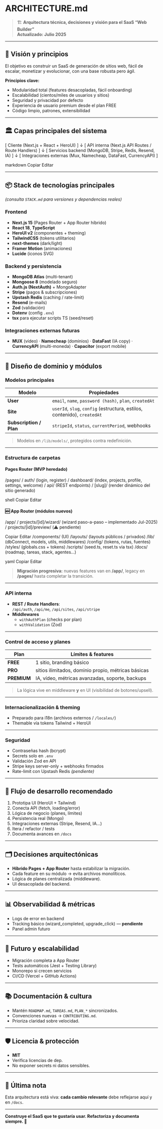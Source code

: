 # ARCHITECTURE.md

> 🏗️ **Arquitectura técnica, decisiones y visión para el SaaS “Web Builder”**  
> **Actualizado: Julio 2025**

---

## 🧭 Visión y principios

El objetivo es construir un SaaS de generación de sitios web, fácil de escalar, monetizar y evolucionar, con una base robusta pero ágil.

**Principios clave:**

- Modularidad total (features desacopladas, fácil onboarding)
- Escalabilidad (cientos/miles de usuarios y sitios)
- Seguridad y privacidad por defecto
- Experiencia de usuario premium desde el plan FREE
- Código limpio, patrones, extensibilidad

---

## 🏛️ Capas principales del sistema

[ Cliente (Next.js + React + HeroUI) ]
↓
[ API interna (Next.js API Routes / Route Handlers) ]
↓
[ Servicios backend (MongoDB, Stripe, Redis, Resend, IA) ]
↓
[ Integraciones externas (Mux, Namecheap, DataFast, CurrencyAPI) ]

markdown
Copiar
Editar

---

## 📦 Stack de tecnologías principales

_(consulta `STACK.md` para versiones y dependencias reales)_

### Frontend

- **Next.js 15** (Pages Router + App Router híbrido)
- **React 18**, **TypeScript**
- **HeroUI v2** (componentes + theming)
- **TailwindCSS** (tokens utilitarios)
- **next-themes** (dark/light)
- **Framer Motion** (animaciones)
- **Lucide** (iconos SVG)

### Backend y persistencia

- **MongoDB Atlas** (multi-tenant)
- **Mongoose 8** (modelado seguro)
- **Auth.js (NextAuth)** + MongoAdapter
- **Stripe** (pagos & subscripciones)
- **Upstash Redis** (caching / rate-limit)
- **Resend** (e-mails)
- **Zod** (validación)
- **Dotenv** (config `.env`)
- **tsx** para ejecutar scripts TS (seed/reset)

### Integraciones externas futuras

- **MUX** (vídeo) · **Namecheap** (dominios) · **DataFast** (IA copy) · **CurrencyAPI** (multi-moneda) · **Capacitor** (export mobile)

---

## 🧩 Diseño de dominio y módulos

### Modelos principales

| Modelo                  | Propiedades                                                              |
| ----------------------- | ------------------------------------------------------------------------ |
| **User**                | `email`, `name`, `password (hash)`, `plan`, `createdAt`                  |
| **Site**                | `userId`, `slug`, `config` (estructura, estilos, contenido), `createdAt` |
| **Subscription / Plan** | `stripeId`, `status`, `currentPeriod`, webhooks                          |

> Modelos en `/lib/models/`, protegidos contra redefinición.

---

### Estructura de carpetas

#### Pages Router (MVP heredado)

/pages/
/ auth/ (login, register)
/ dashboard/ (index, projects, profile, settings, welcome)
/ api/ (REST endpoints)
/ [slug]/ (render dinámico del sitio generado)

shell
Copiar
Editar

#### 🆕 App Router (módulos nuevos)

/app/
/ projects/[id]/wizard/ (wizard paso-a-paso – implementado Jul-2025)
/ projects/[id]/preview/ (⚠️ pendiente)

Copiar
Editar
/components/ (UI)
/layouts/ (layouts públicos / privados)
/lib/ (dbConnect, models, utils, middlewares)
/config/ (tokens, rutas, fuentes)
/styles/ (globals.css + tokens)
/scripts/ (seed.ts, reset.ts via tsx)
/docs/ (roadmap, tareas, stack, agentes…)

yaml
Copiar
Editar

> **Migración progresiva:** nuevas features van en **/app/**, legacy en **/pages/** hasta completar la transición.

---

### API interna

- **REST / Route Handlers**:  
  `/api/auth`, `/api/me`, `/api/sites`, `/api/stripe`
- **Middlewares**
  - `withAuthPlan` (checks por plan)
  - `withValidation` (Zod)

---

### Control de acceso y planes

| Plan        | Límites & features                                  |
| ----------- | --------------------------------------------------- |
| **FREE**    | 1 sitio, branding básico                            |
| **PRO**     | sitios ilimitados, dominio propio, métricas básicas |
| **PREMIUM** | IA, vídeo, métricas avanzadas, soporte, backups     |

> La lógica vive en middleware **y** en UI (visibilidad de botones/upsell).

---

### Internacionalización & theming

- Preparado para i18n (archivos externos / `/locales/`)
- Themable vía tokens Tailwind + HeroUI

---

### Seguridad

- Contraseñas hash (bcrypt)
- Secrets solo en `.env`
- Validación Zod en API
- Stripe keys server-only + webhooks firmados
- Rate-limit con Upstash Redis _(pendiente)_

---

## 🚦 Flujo de desarrollo recomendado

1. Prototipa UI (HeroUI + Tailwind)
2. Conecta API (fetch, loading/error)
3. Lógica de negocio (planes, límites)
4. Persistencia real (Mongo)
5. Integraciones externas (Stripe, Resend, IA…)
6. Itera / refactor / tests
7. Documenta avances en `/docs`

---

## 🗂️ Decisiones arquitectónicas

- **Híbrido Pages + App Router** hasta estabilizar la migración.
- Cada feature en su módulo → evita archivos monolíticos.
- Lógica de planes centralizada (middleware).
- UI desacoplada del backend.

---

## 📊 Observabilidad & métricas

- Logs de error en backend
- Tracking básico (wizard_completed, upgrade_click) — **pendiente**
- Panel admin futuro

---

## 🔮 Futuro y escalabilidad

- Migración completa a App Router
- Tests automáticos (Jest + Testing Library)
- Monorepo si crecen servicios
- CI/CD (Vercel + GitHub Actions)

---

## 📚 Documentación & cultura

- Mantén `ROADMAP.md`, `TAREAS.md`, `PLAN_*` sincronizados.
- Convenciones nuevas → `CONTRIBUTING.md`.
- Prioriza claridad sobre velocidad.

---

## 🛡️ Licencia & protección

- **MIT**
- Verifica licencias de dep.
- No exponer secrets ni datos sensibles.

---

## 📝 Última nota

Esta arquitectura está viva: **cada cambio relevante** debe reflejarse aquí y en `/docs`.

---

**Construye el SaaS que te gustaría usar. Refactoriza y documenta siempre. 🚀**
